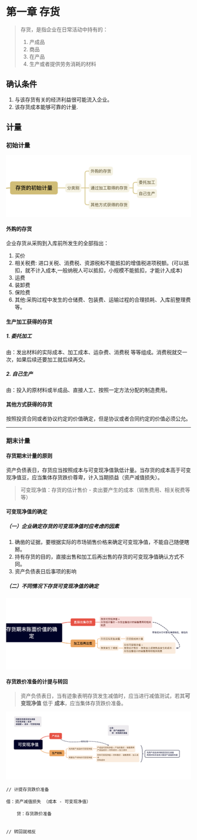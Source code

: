 # 第一章 存货

> 存货，是指企业在日常活动中持有的：
> 1. 产成品
> 2. 商品
> 3. 在产品
> 4. 生产或者提供劳务消耗的材料



## 确认条件

1. 与该存货有关的经济利益很可能流入企业。
2. 该存货成本能够可靠的计量.

## 计量

### 初始计量

![](photo/存货的初始计量.png)

#### 外购的存货

企业存货从采购到入库前所发生的全部指出：
1. 买价
2. 相关税费: 进口关税、消费税、资源税和不能抵扣的增值税进项税额。(可以抵扣，就不计入成本,一般纳税人可以抵扣，小规模不能抵扣，才能计入成本)
3. 运费
4. 装卸费
5. 保险费
6. 其他:采购过程中发生的仓储费、包装费、运输过程的合理损耗、入库前整理费等。




#### 生产加工获得的存货

##### 1. 委托加工

由：发出材料的实际成本、加工成本、运杂费、消费税 等等组成。消费税就交一次，如果后续还要加工就后续再交。

##### 2. 自己生产

由：投入的原材料或半成品、直接人工、按照一定方法分配的制造费用。

#### 其他方式获得的存货


按照投资合同或者协议约定的价值确定，但是协议或者合同约定的价值必须公允。



***

### 期末计量


#### 存货期末计量的原则

资产负债表日，存货应当按照成本与可变现净值孰低计量。当存货的成本高于可变现净值豆，应当集体存货跌价尊卑，计入当期损益（资产减值损失）。

> 可变现净值：存货的估计售价 - 卖出要产生的成本（销售费用、相关税费等等）

#### 可变现净值的确定

##### （一）企业确定存货的可变现净值时应考虑的因素

1. 确凿的证据，要根据实际的市场销售价格来确定可变现净值，不能自己随便瞎掰。
2. 持有存货的目的，直接出售和加工后再出售的存货的可变现净值确认方式不同。
3. 资产负债表日后事项的影响


##### （二）不同情况下存货可变现净值的确定


![](photo/存货的期末计量.png)



#### 存货跌价准备的计提与转回


> 资产负债表日，当有迹象表明存货发生减值时，应当进行减值测试，若其**可变现净值** 低于 **成本**，应当集体存货跌价准备。


![](photo/资产减值损失.png)
```
// 计提存货跌价准备

借：资产减值损失 （成本 - 可变现净值）
	
	贷：存货跌价准备


// 转回就相反

```



